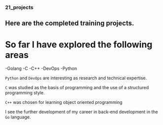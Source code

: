 ### 21_projects

## Here are the completed training projects.
# So far I have explored the following areas

-Golang
-C
-C++
-DevOps
-Python

`Python` and `DevOps` are interesting as research and technical expertise.

`C` was studied as the basis of programming and the use of a structured programming style.

`C++` was chosen for learning object oriented programming

I see the further development of my career in back-end development in the `Go` language.
